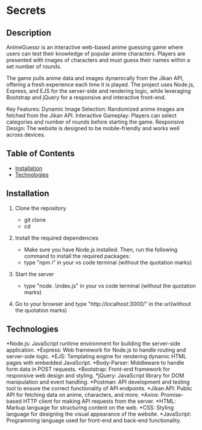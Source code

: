 # **Secrets**

## Description

AnimeGuessr is an interactive web-based anime guessing game where users can test their knowledge of popular anime characters. Players are presented with images of characters and must guess their names within a set number of rounds.

The game pulls anime data and images dynamically from the Jikan API, offering a fresh experience each time it is played. The project uses Node.js, Express, and EJS for the server-side and rendering logic, while leveraging Bootstrap and jQuery for a responsive and interactive front-end.

Key Features:
    Dynamic Image Selection: Randomized anime images are fetched from the Jikan API.
    Interactive Gameplay: Players can select categories and number of rounds before starting the game.
    Responsive Design: The website is designed to be mobile-friendly and works well across devices.

## Table of Contents
- [Installation](#Installation)
- [Technologies](#Technologies)




## Installation 

1. Clone the repository
    * git clone <repository-url>
    * cd <repository-folder>
       
2. Install the required dependencies
    * Make sure you have Node.js installed. Then, run the following command to install the required packages:
    * type "npm i"  in your vs code  terminal (without the quotation marks)
3. Start the server
    * type "node .\index.js" in your vs code  terminal (without the quotation marks)
4. Go to your browser and type "http://localhost:3000/" in the url(without the quotation marks)

## Technologies 
*Node.js: JavaScript runtime environment for building the server-side application.
*Express: Web framework for Node.js to handle routing and server-side logic.
*EJS: Templating engine for rendering dynamic HTML pages with embedded JavaScript.
*Body-Parser: Middleware to handle form data in POST requests.
*Bootstrap: Front-end framework for responsive web design and styling.
*jQuery: JavaScript library for DOM manipulation and event handling.
*Postman: API development and testing tool to ensure the correct functionality of API endpoints.
*Jikan API: Public API for fetching data on anime, characters, and more.
*Axios: Promise-based HTTP client for making API requests from the server.
*HTML: Markup language for structuring content on the web.
*CSS: Styling language for designing the visual appearance of the website.
*JavaScript: Programming language used for front-end and back-end functionality.




